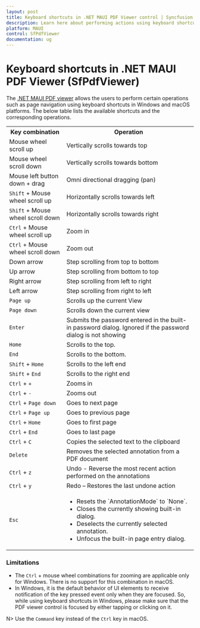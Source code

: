 ```yaml
---
layout: post
title: Keyboard shortcuts in .NET MAUI PDF Viewer control | Syncfusion
description: Learn here about performing actions using keyboard shortcuts in Syncfusion .NET MAUI PDF Viewer (SfPdfViewer) control.
platform: MAUI
control: SfPdfViewer
documentation: ug
---
```


# Keyboard shortcuts in .NET MAUI PDF Viewer (SfPdfViewer)

The [.NET MAUI PDF viewer](https://www.syncfusion.com/maui-controls/maui-pdf-viewer) allows the users to perform certain operations such as page navigation using keyboard shortcuts in Windows and macOS platforms. The below table lists the available shortcuts and the corresponding operations.

<table>
<tr>
<th>Key combination</th>
<th>Operation</th>
</tr>
<tr>
<td>Mouse wheel scroll up</td>
<td>Vertically scrolls towards top</td>
</tr>
<tr>
<td>Mouse wheel scroll down</td>
<td>Vertically scrolls towards bottom</td>
</tr>
<tr>
<td>Mouse left button down + drag</td>
<td>Omni directional dragging (pan)</td>
</tr>
<tr>
<td><code>Shift</code> + Mouse wheel scroll up</td>
<td>Horizontally scrolls towards left</td>
</tr>
<tr>
<td><code>Shift</code> + Mouse wheel scroll down</td>
<td>Horizontally scrolls towards right</td>
</tr>
<tr>
<td><code>Ctrl</code> + Mouse wheel scroll up</td>
<td>Zoom in</td>
</tr>
<tr>
<td><code>Ctrl</code> + Mouse wheel scroll down</td>
<td>Zoom out</td>
</tr>
<tr>
<td>Down arrow</td>
<td>Step scrolling from top to bottom</td>
</tr>
<tr>
<td>Up arrow</td>
<td>Step scrolling from bottom to top</td>
</tr>
<tr>
<td>Right arrow</td>
<td>Step scrolling from left to right</td>
</tr>
<tr>
<td>Left arrow</td>
<td>Step scrolling from right to left</td>
</tr>
<tr>
<td><code>Page up</code></td>
<td>Scrolls up the current View</td>
</tr>
<tr>
<td><code>Page down</code></td>
<td>Scrolls down the current view</td>
</tr>
<tr>
<td><code>Enter</code></td>
<td>Submits the password entered in the built-in password dialog. Ignored if the password dialog is not showing</td>
</tr>
<tr>
<td><code>Home</code></td>
<td>Scrolls to the top.</td>
</tr>
<tr>
<td><code>End</code></td>
<td>Scrolls to the bottom.</td>
</tr>
<tr>
<td><code>Shift</code> + <code>Home</code></td>
<td>Scrolls to the left end</td>
</tr>
<tr>
<td><code>Shift</code> + <code>End</code></td>
<td>Scrolls to the right end</td>
</tr>
<tr>
<td><code>Ctrl</code> + <code>+</code></td>
<td>Zooms in</td>
</tr>
<tr>
<td><code>Ctrl</code> + <code>-</code></td>
<td>Zooms out</td>
</tr>
<tr>
<td><code>Ctrl</code> + <code>Page down</code></td>
<td>Goes to next page</td>
</tr>
<tr>
<td><code>Ctrl</code> + <code>Page up</code></td>
<td>Goes to previous page</td>
</tr>
<tr>
<td><code>Ctrl</code> + <code>Home</code></td>
<td>Goes to first page</td>
</tr>
<tr>
<td><code>Ctrl</code> + <code>End</code></td>
<td>Goes to last page</td>
</tr>
<tr>
<td><code>Ctrl</code> + <code>C</code></td>
<td>Copies the selected text to the clipboard</td>
</tr>
<tr>
<td><code>Delete</code></td>
<td>Removes the selected annotation from a PDF document</td>
</tr>
<tr>
<td><code>Ctrl</code> + <code>z</code></td>
<td>Undo - Reverse the most recent action performed on the annotations</td>
</tr>
<tr>
<td><code>Ctrl</code> + <code>y</code></td>
<td>Redo – Restores the last undone action</td>
</tr>
<tr>
<td><code>Esc</code></td>
<td>
   <ul>
    <li>Resets the `AnnotationMode` to `None`.</li>   
    <li>Closes the currently showing built-in dialog.</li>
    <li>Deselects the currently selected annotation.</li>
    <li>Unfocus the built-in page entry dialog.</li>
   </ul>
</td>
</tr>
</table>

### Limitations

* The `Ctrl` + mouse wheel combinations for zooming are applicable only for Windows. There is no support for this combination in macOS.
* In Windows, it is the default behavior of UI elements to receive notification of the key pressed event only when they are focused. So, while using keyboard shortcuts in Windows, please make sure that the PDF viewer control is focused by either tapping or clicking on it. 

N> Use the `Command` key instead of the `Ctrl` key in macOS.
